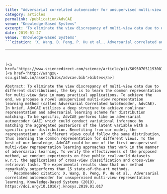 ```yaml
---
title: "Adversarial correlated autoencoder for unsupervised multi-view representation learning"
category: articles
permalink: /publication/AdvCAE
venue: "Knowledge-Based Systems"
excerpt: 'To eliminate the view discrepancy of multi-view data due to different distributions, the key is to learn the common representation for multi-view data in many practical applications. To achieve the end, we propose a novel unsupervised multi-view representation learning method (called Adversarial Correlated AutoEncoder, AdvCAE). In brief, AdvCAE utilizes a deep structure to achieve nonlinear representation and adversarial learning scheme for distribution matching. To be specific, AdvCAE performs like an adversarial autoencoder (AAE) which could conduct variational inference by matching the aggregated posteriors of the latent variable with a specific prior distribution. Benefiting from our model, the representations of different views could follow the same distribution, thus learning the common representation for different views. To the best of our knowledge, AdvCAE could be one of the first unsupervised multi-view representation learning approaches that work in the manner of adversarial learning. To verify the effectiveness of the proposed method, we conduct experiments on five public real-world datasets w.r.t. the applications of cross-view classification and cross-view retrieval tasks. The experimental results show that our method remarkably outperforms than 15 state-of-the-art methods.'
date: 2019-01-27
venue: 'Knowledge-Based Systems'  
```citation: 'X. Wang, D. Peng, P. Hu et al., Adversarial correlated autoencoder for unsupervised multi-view representation learning, Knowledge-Based Systems (2019), https://doi.org/10.1016/j.knosys.2019.01.017' 

```
  
---
```


[<a href='https://www.sciencedirect.com/science/article/pii/S0950705119300176'>PDF</a>] [<a href='http://wangxu-scu.github.io/assets/bibs/advcae.bib'>bibtex</a>]

Abstract: To eliminate the view discrepancy of multi-view data due to different distributions, the key is to learn the common representation for multi-view data in many practical applications. To achieve the end, we propose a novel unsupervised multi-view representation learning method (called Adversarial Correlated AutoEncoder, AdvCAE). In brief, AdvCAE utilizes a deep structure to achieve nonlinear representation and adversarial learning scheme for distribution matching. To be specific, AdvCAE performs like an adversarial autoencoder (AAE) which could conduct variational inference by matching the aggregated posteriors of the latent variable with a specific prior distribution. Benefiting from our model, the representations of different views could follow the same distribution, thus learning the common representation for different views. To the best of our knowledge, AdvCAE could be one of the first unsupervised multi-view representation learning approaches that work in the manner of adversarial learning. To verify the effectiveness of the proposed method, we conduct experiments on five public real-world datasets w.r.t. the applications of cross-view classification and cross-view retrieval tasks. The experimental results show that our method remarkably outperforms than 15 state-of-the-art methods.  
 ```Recommended citation: X. Wang, D. Peng, P. Hu et al., Adversarial correlated autoencoder for unsupervised multi-view representation learning, Knowledge-Based Systems (2019), https://doi.org/10.1016/j.knosys.2019.01.017
 
 ```
   
